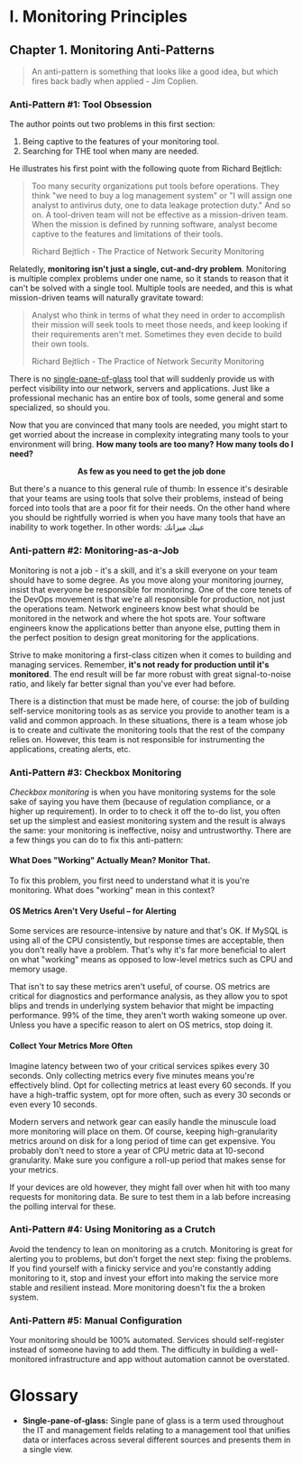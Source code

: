 # I. Monitoring Principles

## Chapter 1. Monitoring Anti-Patterns

> An anti-pattern is something that looks like a good idea, but which fires back badly when applied - Jim Coplien.

### Anti-Pattern #1: Tool Obsession

The author points out two problems in this first section:

1. Being captive to the features of your monitoring tool.
2. Searching for THE tool when many are needed.

He illustrates his first point with the following quote from Richard Bejtlich:

> Too many security organizations put tools before operations. They think "we need to buy a log management system" or "I will assign one analyst to antivirus duty, one to data leakage protection duty." And so on. A tool-driven team will not be effective as a mission-driven team. When the mission is defined by running software, analyst become captive to the features and limitations of their tools.
> 
> Richard Bejtlich - The Practice of Network Security Monitoring

Relatedly, **monitoring isn't just a single, cut-and-dry problem**. Monitoring is multiple complex problems under one name, so it stands to reason that it can't be solved with a single tool. Multiple tools are needed, and this is what mission-driven teams will naturally gravitate toward: 

> Analyst who think in terms of what they need in order to accomplish their mission will seek tools to meet those needs, and keep looking if their requirements aren't met. Sometimes they even decide to build their own tools.
> 
> Richard Bejtlich - The Practice of Network Security Monitoring

There is no [single-pane-of-glass](#glossary) tool that will suddenly provide us with perfect visibility into our network, servers and applications. Just like a professional mechanic has an entire box of tools, some general and some specialized, so should you.


Now that you are convinced that many tools are needed, you might start to get worried about the increase in complexity integrating many tools to your environment will bring. **How many tools are too many?** **How many tools do I need?** 

**<p style="text-align: center;"> As few as you need to get the job done</p>**

But there's a nuance to this general rule of thumb: In essence it's desirable that your teams are using tools that solve their problems, instead of being forced into tools that are a poor fit for their needs. On the other hand where you should be rightfully worried is when you have many tools that have an inability to work together. In other words: عينك ميزانك

### Anti-pattern #2: Monitoring-as-a-Job

Monitoring is not a job - it's a skill, and it's a skill everyone on your team should have to some degree. As you move along your monitoring journey, insist that everyone be responsible for monitoring. One of the core tenets of the DevOps movement is that we're all responsible for production, not just the operations team. Network engineers know best what should be monitored in the network and where the hot spots are. Your software engineers know the applications better than anyone else, putting them in the perfect position to design great monitoring for the applications.

Strive to make monitoring a first-class citizen when it comes to building and managing services. Remember, **it's not ready for production until it's monitored**. The end result will be far more robust with great signal-to-noise ratio, and likely far better signal than you've ever had before.

There is a distinction that must be made here, of course: the job of building self-service monitoring tools as as service you provide to another team is a valid and common approach. In these situations, there is a team whose job is to create and cultivate the monitoring tools that the rest of the company relies on. However, this team is not responsible for instrumenting the applications, creating alerts, etc.

### Anti-Pattern #3: Checkbox Monitoring

*Checkbox monitoring* is when you have monitoring systems for the sole sake of saying you have them (because of regulation compliance, or a higher up requirement). In order to to check it off the to-do list, you often set up the simplest and easiest monitoring system and the result is always the same: your monitoring is ineffective, noisy and untrustworthy. There are a few things you can do to fix this anti-pattern:

#### What Does "Working" Actually Mean? Monitor That.
To fix this problem, you first need to understand what it is you're monitoring. What does "working" mean in this context?

#### OS Metrics Aren't Very Useful – for Alerting
Some services are resource-intensive by nature and that's OK. If MySQL is using all of the CPU consistently, but response times are acceptable, then you don't really have a problem. That's why it's far more beneficial to alert on what "working" means as opposed to low-level metrics such as CPU and memory usage.

That isn't to say these metrics aren't useful, of course. OS metrics are critical for diagnostics and performance analysis, as they allow you to spot blips and trends in underlying system behavior that might be impacting performance. 99% of the time, they aren't worth waking someone up over. Unless you have a specific reason to alert on OS metrics, stop doing it.

#### Collect Your Metrics More Often
Imagine latency between two of your critical services spikes every 30 seconds. Only collecting metrics every five minutes means you're effectively blind. Opt for collecting metrics at least every 60 seconds. If you have a high-traffic system, opt for more often, such as every 30 seconds or even every 10 seconds.

Modern servers and network gear can easily handle the minuscule load more monitoring will place on them. Of course, keeping high-granularity metrics around on disk for a long period of time can get expensive. You probably don't need to store a year of CPU metric data at 10-second granularity. Make sure you configure a roll-up period that makes sense for your metrics.

If your devices are old however, they might fall over when hit with too many requests for monitoring data. Be sure to test them in a lab before increasing the polling interval for these.

### Anti-Pattern #4: Using Monitoring as a Crutch

Avoid the tendency to lean on monitoring as a crutch. Monitoring is great for alerting you to problems, but don't forget the next step: fixing the problems. If you find yourself with a finicky service and you're constantly adding monitoring to it, stop and invest your effort into making the service more stable and resilient instead. More monitoring doesn't fix the a broken system.

### Anti-Pattern #5: Manual Configuration

Your monitoring should be 100% automated. Services should self-register instead of someone having to add them. The difficulty in building a well-monitored infrastructure and app without automation cannot be overstated.

# Glossary

- **Single-pane-of-glass:** Single pane of glass is a term used throughout the IT and management fields relating to a management tool that unifies data or interfaces across several different sources and presents them in a single view.






